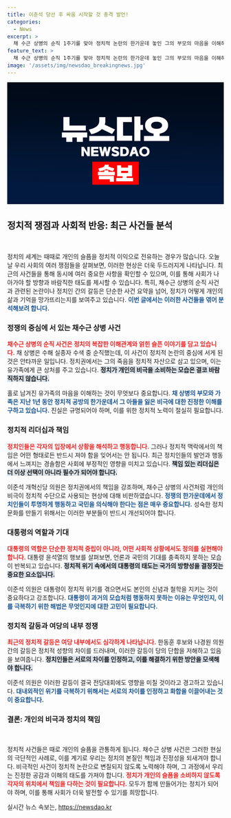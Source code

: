 ```yaml
---
title: 이준석 당선 후 싸움 시작할 것 충격 발언!
categories:
  - News
excerpt: >
  채 수근 상병의 순직 1주기를 맞아 정치적 논란의 한가운데 놓인 그의 부모의 마음을 이해하자는 이준석 의원의 발언이 주목받고 있다. 정치권의 반성 촉구와 진상 규명 요구가 강해지고 있는 가운데, 청문회에서의 수사 외압 의혹도 계속해서 논의되고 있다.
feature_text: >
  채 수근 상병의 순직 1주기를 맞아 정치적 논란의 한가운데 놓인 그의 부모의 마음을 이해하자는 이준석 의원의 발언이 주목받고 있다. 정치권의 반성 촉구와 진상 규명 요구가 강해지고 있는 가운데, 청문회에서의 수사 외압 의혹도 계속해서 논의되고 있다.
image: '/assets/img/newsdao_breakingnews.jpg'
---
```


<p><img src="/assets/img/newsdao_breakingnews.jpg" alt="ranknews 속보" /></p>

<h2>정치적 쟁점과 사회적 반응: 최근 사건들 분석</h2>

<p data-ke-size="size16">&nbsp;</p>

<p>정치의 세계는 때때로 개인의 슬픔을 정치적 이익으로 전유하는 경우가 많습니다. 오늘날 우리 사회의 여러 쟁점들을 살펴보면, 이러한 현상은 더욱 두드러지게 나타납니다. 최근의 사건들을 통해 동시에 여러 중요한 사항을 확인할 수 있으며, 이를 통해 사회가 나아가야 할 방향과 바람직한 태도를 제시할 수 있습니다. 특히, 채수근 상병의 순직 사건과 관련된 논란이나 정치인 간의 갈등은 단순한 사건 요약을 넘어, 정치가 어떻게 개인의 삶과 기억을 망가뜨리는지를 보여주고 있습니다. <b><span style="color: #1a5490;">이번 글에서는 이러한 사건들을 엮어 분석해보려 합니다.</span></b></p>

<h3>정쟁의 중심에 서 있는 채수근 상병 사건</h3>

<p><b><span style="color: #ee2323;">채수근 상병의 순직 사건은 정치의 복잡한 이해관계와 얽힌 슬픈 이야기를 담고 있습니다.</span></b> 채 상병은 수해 실종자 수색 중 순직했는데, 이 사건이 정치적 논란의 중심에 서게 된 것은 안타까운 일입니다. 정치권에서는 그의 죽음을 정치적 자산으로 삼고 있으며, 이는 유가족에게 큰 상처를 주고 있습니다. <b><span style="background-color: #21538527;">정치가 개인의 비극을 소비하는 모습은 결코 바람직하지 않습니다.</span></b></p>

<p>홀로 남겨진 유가족의 마음을 이해하는 것이 무엇보다 중요합니다. <b><span style="color: #1a5490;">채 상병의 부모와 가족은 지난 1년 동안 정치적 공방의 한가운데서 그 아들을 잃은 비극에 대한 진정한 이해를 구하고 있습니다.</span></b> 진실은 규명되어야 하며, 이를 위한 정치적 노력이 절실히 필요합니다.</p>

<h3>정치적 리더십과 책임</h3>

<p><b><span style="color: #ee2323;">정치인들은 각자의 입장에서 상황을 해석하고 행동합니다.</span></b> 그러나 정치적 맥락에서의 책임은 어떤 형태로든 반드시 져야 함을 잊어서는 안 됩니다. 최근 정치인들의 발언과 행동에서 느껴지는 경솔함은 사회에 부정적인 영향을 미치고 있습니다. <b><span style="background-color: #21538527;">책임 있는 리더십은 더 이상 선택이 아니라 필수가 되어야 합니다.</span></b></p>

<p>이준석 개혁신당 의원은 정치권에서의 책임을 강조하며, 채수근 상병의 사건처럼 개인의 비극이 정치적 수단으로 사용되는 현상에 대해 비판하였습니다. <b><span style="color: #1a5490;">정쟁의 한가운데에서 정치인들이 투명하게 행동하고 국민을 의식해야 한다는 점은 매우 중요합니다.</span></b> 성숙한 정치 문화를 만들기 위해서는 이러한 부분들이 반드시 개선되어야 합니다.</p>

<h3>대통령의 역할과 기대</h3>

<p><b><span style="color: #ee2323;">대통령의 역할은 단순한 정치적 중립이 아니라, 어떤 사회적 상황에서도 정의를 실현해야 합니다.</span></b> 대통령 윤석열의 행보를 살펴보면, 언론과 국민의 기대를 충족하지 못하는 모습이 반복되고 있습니다. <b><span style="background-color: #21538527;">정치적 위기 속에서의 대통령의 태도는 국가의 방향성을 결정짓는 중요한 요소입니다.</span></b></p>

<p>이준석 의원은 대통령이 정치적 위기를 겪으면서도 본인의 신념과 철학을 지키는 것이 중요하다고 강조합니다. <b><span style="color: #1a5490;">대통령이 과거의 모습처럼 행동하지 못하는 이유는 무엇인지, 이를 극복하기 위한 해법은 무엇인지에 대한 고민이 필요합니다.</span></b></p>

<h3>정치적 갈등과 여당의 내부 정쟁</h3>

<p><b><span style="color: #ee2323;">최근의 정치적 갈등은 여당 내부에서도 심각하게 나타납니다.</span></b> 한동훈 후보와 나경원 의원 간의 갈등은 정치적 성향의 차이를 드러내며, 이러한 갈등이 당의 단합을 저해하고 있음을 보여줍니다. <b><span style="background-color: #21538527;">정치인들은 서로의 차이를 인정하고, 이를 해결하기 위한 방안을 모색해야 합니다.</span></b></p>

<p>이준석 의원은 이러한 갈등이 결국 전당대회에도 영향을 미칠 것이라고 경고하고 있습니다. <b><span style="color: #1a5490;">대내외적인 위기를 극복하기 위해서는 서로의 차이를 인정하고 화합을 이끌어내는 것이 중요합니다.</span></b></p>

<h3>결론: 개인의 비극과 정치의 책임</h3>

<p data-ke-size="size16">&nbsp;</p>

<p>정치적 사건들은 때로 개인의 슬픔을 관통하게 됩니다. 채수근 상병 사건은 그러한 현실의 극단적인 사례로, 이를 계기로 우리는 정치의 본질인 책임과 진정성을 되새겨야 합니다. 비극적인 사건이 정치적 논란으로 변질되지 않도록 노력해야 하며, 그 과정에서 우리는 진정한 공감과 이해의 태도를 가져야 합니다. <b><span style="color: #ee2323;">정치가 개인의 슬픔을 소비하지 않도록 각자의 위치에서 책임을 다하는 것이 필요합니다.</span></b> 모두가 함께 만들어가는 정치가 되어야 하며, 이를 통해 사회가 더욱 발전할 수 있기를 희망합니다.</p>
실시간 뉴스 속보는, <a href="https://newsdao.kr" rel="dofollow">https://newsdao.kr</a>


